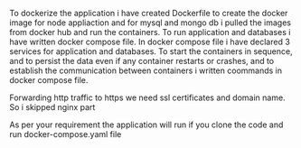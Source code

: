 To dockerize the application i have created Dockerfile to create the docker image for node appliaction and for mysql and mongo db i pulled the images from docker hub and run the containers. To run application and databases i have written docker compose file. In docker compose file i have declared 3 services for application and databases. To start the containers in sequence, and to persist the data even if any container restarts or crashes, and to establish the communication between containers i written coommands in docker compose file.

Forwarding http traffic to https we need ssl certificates and domain name. So i skipped nginx part

As per your requirement the application will run if you clone the code and run docker-compose.yaml file
